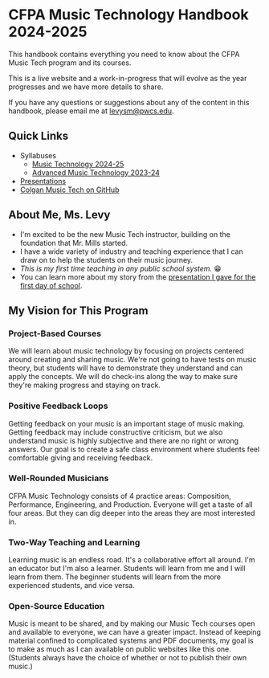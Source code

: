 # CFPA Music Technology Handbook 2024-2025

This handbook contains everything you need to know about the CFPA Music Tech program and its courses.

This is a live website and a work-in-progress that will evolve as the year progresses and we have more details to share.

If you have any questions or suggestions about any of the content in this handbook, please email me at <levysm@pwcs.edu>.

## Quick Links

- Syllabuses
	- [Music Technology 2024-25](https://pwcps-my.sharepoint.com/:w:/g/personal/levysm_pwcs_edu/Ee3O-2pzWxVNh8iwypR8dNsBVFLgkLFOyHOYh_zsp0JKmA?e=bgBFjw)
	- [Advanced Music Technology 2023-24](https://pwcps-my.sharepoint.com/:w:/g/personal/levysm_pwcs_edu/ET16o2wo2tdKnRSGL9MD6NQBmQueLGOK0sjrkArXFLDwUg?e=2fPK77)
- [Presentations](https://colganmusictech.github.io/presentations/)
- [Colgan Music Tech on GitHub](https://github.com/colganmusictech)

## About Me, Ms. Levy

- I'm excited to be the new Music Tech instructor, building on the foundation that Mr. Mills started.
- I have a wide variety of industry and teaching experience that I can draw on to help the students on their music journey.
- _This is my first time teaching in any public school system._ 😁
- You can learn more about my story from the [presentation I gave for the first day of school](https://colganmusictech.github.io/presentations/first-day/speaker-notes.html).

## My Vision for This Program

### Project-Based Courses

We will learn about music technology by focusing on projects centered around creating and sharing music. We're not going to have tests on music theory, but students will have to demonstrate they understand and can apply the concepts. We will do check-ins along the way to make sure they're making progress and staying on track.

### Positive Feedback Loops

Getting feedback on your music is an important stage of music making. Getting feedback may include constructive criticism, but we also understand music is highly subjective and there are no right or wrong answers. Our goal is to create a safe class environment where students feel comfortable giving and receiving feedback. 

### Well-Rounded Musicians

CFPA Music Technology consists of 4 practice areas: Composition, Performance, Engineering, and Production. Everyone will get a taste of all four areas. But they can dig deeper into the areas they are most interested in.

### Two-Way Teaching and Learning

Learning music is an endless road. It's a collaborative effort all around. I'm an educator but I'm also a learner. Students will learn from me and I will learn from them. The beginner students will learn from the more experienced students, and vice versa.

### Open-Source Education

Music is meant to be shared, and by making our Music Tech courses open and available to everyone, we can have a greater impact. Instead of keeping material confined to complicated systems and PDF documents, my goal is to make as much as I can available on public websites like this one. (Students always have the choice of whether or not to publish their own music.)
